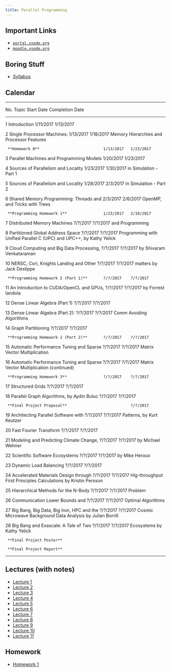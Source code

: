 ```yaml
---
title: Parallel Programming
---
```


## Important Links

* [``portal.xsede.org``](https://portal.xsede.org)
* [``moodle.xsede.org``](https://moodle.xsede.org)


## Boring Stuff

* [Syllabus](/pdf/classes/parp/parp-syllabus.pdf)


## Calendar

----------------------------------------------------------------------------
No.  Topic                                     Start Date  Completion Date
---- ------                                    ----------- ----------------
1    Introduction                              1/11/2017   1/13/2017

2    Single Processor Machines:                1/13/2017   1/18/2017
     Memory Hierarchies and Processor Features

     **Homework 0**                            1/13/2017   1/23/2017

3    Parallel Machines and Programming Models  1/20/2017   1/23/2017

4    Sources of Parallelism and Locality       1/23/2017   1/30/2017
     in Simulation - Part 1

5    Sources of Parallelism and Locality       1/28/2017   2/3/2017
     in Simulation - Part 2

6    Shared Memory Programming: Threads and    2/3/2017    2/6/2017
     OpenMP, and Tricks with Trees

     **Programming Homework 1**                1/23/2017   2/10/2017

7    Distributed Memory Machines               ?/?/2017    ?/?/2017
     and Programming

8    Partitioned Global Address Space          ?/?/2017    ?/?/2017
     Programming with Unified Parallel C
     (UPC) and UPC++, by Kathy Yelick

9    Cloud Computing and Big Data Processing,  ?/?/2017    ?/?/2017
     by Shivaram Venkataraman

10   NERSC, Cori, Knights Landing and Other    ?/?/2017    ?/?/2017
     matters by Jack Deslippe

     **Programming Homework 2 (Part 1)**       ?/?/2017    ?/?/2017

11   An Introduction to CUDA/OpenCL and GPUs,  ?/?/2017    ?/?/2017
     by Forrest Iandola

12   Dense Linear Algebra (Part 1)             ?/?/2017    ?/?/2017

13   Dense Linear Algebra (Part 2):            ?/?/2017    ?/?/2017
     Comm Avoiding Algorithms

14   Graph Partitioning                        ?/?/2017    ?/?/2017

     **Programming Homework 2 (Part 2)**       ?/?/2017    ?/?/2017

15   Automatic Performance Tuning and Sparse   ?/?/2017    ?/?/2017
     Matrix Vector Multiplication

16   Automatic Performance Tuning and Sparse   ?/?/2017    ?/?/2017
     Matrix Vector Multiplication (continued)

     **Programming Homework 3**                ?/?/2017    ?/?/2017

17   Structured Grids                          ?/?/2017    ?/?/2017

18   Parallel Graph Algorithms, by Aydin Buluc ?/?/2017    ?/?/2017

     **Final Project Proposal**                            ?/?/2017

19   Architecting Parallel Software with       ?/?/2017    ?/?/2017
     Patterns, by Kurt Keutzer

20   Fast Fourier Transform                    ?/?/2017    ?/?/2017

21   Modeling and Predicting Climate Change,   ?/?/2017    ?/?/2017
     by Michael Wehner

22   Scientific Software Ecosystems            ?/?/2017    ?/?/2017
     by Mike Heroux

23   Dynamic Load Balancing                    ?/?/2017    ?/?/2017

24   Accelerated Materials Design through      ?/?/2017    ?/?/2017
     Hig-throughput First Principles
     Calculations by Kristin Persson

25   Hierarchical Methods for the N-Body       ?/?/2017    ?/?/2017
     Problem

26   Communication Lower Bounds and            ?/?/2017    ?/?/2017
     Optimal Algorithms

27   Big Bang, Big Data, Big Iron, HPC and the ?/?/2017    ?/?/2017
     Cosmic Microwave Background Data Analysis
     by Julian Borrill

28   Big Bang and Exascale: A Tale of Two      ?/?/2017    ?/?/2017
     Ecosystems by Kathy Yelick

     **Final Project Poster**

     **Final Project Report**
----------------------------------------------------------------------------


## Lectures (with notes)

* [Lecture 1](/classes/parp/notes/lec01.html)
* [Lecture 2](/classes/parp/notes/lec02.html)
* [Lecture 3](/classes/parp/notes/lec03.html)
* [Lecture 4](/classes/parp/notes/lec04.html)
* [Lecture 5](/classes/parp/notes/lec05.html)
* [Lecture 6](/classes/parp/notes/lec06.html)
* [Lecture 7](/classes/parp/notes/lec07.html)
* [Lecture 8](/classes/parp/notes/lec08.html)
* [Lecture 9](/classes/parp/notes/lec09.html)
* [Lecture 10](/classes/parp/notes/lec10.html)
* [Lecture 11](/classes/parp/notes/lec11.html)


## Homework

* [Homework 1](/classes/parp/notes/hw1.html)
